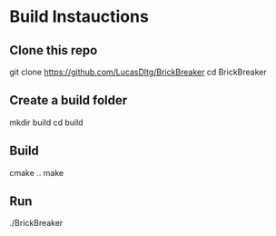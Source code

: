 # Build Instauctions
## Clone this repo
git clone https://github.com/LucasDltg/BrickBreaker
cd BrickBreaker

## Create a build folder
mkdir build
cd build

## Build
cmake ..
make

## Run
./BrickBreaker
